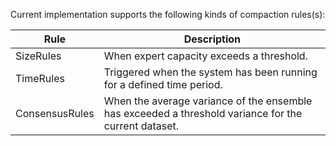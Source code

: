 Current implementation supports the following kinds of compaction rules(s):

| Rule | Description |
| ------ | ------ |
| SizeRules | When expert capacity exceeds a threshold. |
| TimeRules | Triggered when the system has been running for a defined time period. |
| ConsensusRules | When the average variance of the ensemble has exceeded a threshold variance for the current dataset. | 